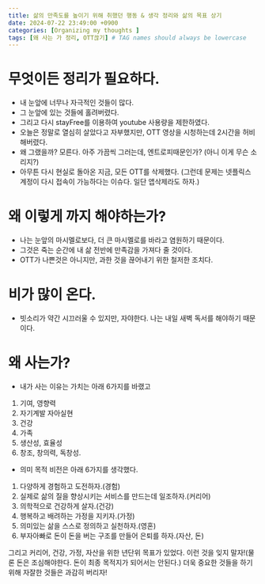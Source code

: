 ```yaml
---
title: 삶의 만족도를 높이기 위해 취했던 행동 & 생각 정리와 삶의 목표 상기
date: 2024-07-22 23:49:00 +0900
categories: [Organizing my thoughts ]
tags: [왜 사는 가 정리, OTT끊기] # TAG names should always be lowercase
---
```


# 무엇이든 정리가 필요하다.
* 내 눈앞에 너무나 자극적인 것들이 많다.
* 그 눈앞에 있는 것들에 홀려버렸다.
* 그리고 다시 stayFree를 이용하여 youtube 사용량을 제한하였다.
* 오늘은 정말로 열심히 살았다고 자부했지만, OTT 영상을 시청하는데 2시간을 허비해버렸다.
* 왜 그랬을까? 모른다. 아주 가끔씩 그러는데, 엔트로피때문인가? (아니 이게 무슨 소리지?)
* 아무튼 다시 현실로 돌아온 지금, 모든 OTT를 삭제했다. (그런데 문제는 넷플릭스 계정이 다시 접속이 가능하다는 이슈다. 일단 앱삭제라도 하자.)


# 왜 이렇게 까지 해야하는가?
* 나는 눈앞의 마시멜로보다, 더 큰 마시멜로를 바라고 염원하기 때문이다.
* 그것은 죽는 순간에 내 삶 전반에 만족감을 가져다 줄 것이다.
* OTT가 나쁜것은 아니지만, 과한 것을 끊어내기 위한 철저한 조치다.

# 비가 많이 온다.
* 빗소리가 약간 시끄러울 수 있지만, 자야한다. 나는 내일 새벽 독서를 해야하기 때문이다.

# 왜 사는가?
* 내가 사는 이유는 가치는 아래 6가지를 바랬고
1. 기여, 영향력
2. 자기계발 자아실현
3. 건강
4. 가족
5. 생산성, 효율성
6. 창조, 창의력, 독창성.

* 의미 목적 비전은 아래 6가지를 생각했다.
1. 다양하게 경험하고 도전하자.(경험)
2. 실제로 삶의 질을 향상시키는 서비스를 만드는데 일조하자.(커리어)
3. 의학적으로 건강하게 살자.(건강)
4. 행복하고 배려하는 가정을 지키자.(가정)
5. 의미있는 삶을 스스로 정의하고 실천하자.(영혼)
6. 부자아빠로 돈이 돈을 버는 구조를 만들어 은퇴를 하자.(자산, 돈)

그리고 커리어, 건강, 가정, 자산을 위한 년단위 목표가 있었다.
이런 것을 잊지 말자!(물론 돈은 조심해야한다. 돈이 최종 목적지가 되어서는 안된다.)
더욱 중요한 것들을 하기 위해 자잘한 것들은 과감히 버리자!
